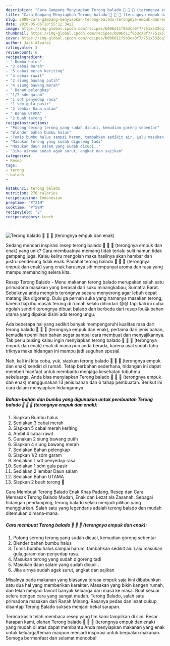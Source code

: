 ```yaml
---
description: "Cara Gampang Menyiapkan Terong balado 🍆 🍆 🍆 (terongnya empuk dan enak) Anti Gagal"
title: "Cara Gampang Menyiapkan Terong balado 🍆 🍆 🍆 (terongnya empuk dan enak) Anti Gagal"
slug: 2089-cara-gampang-menyiapkan-terong-balado-terongnya-empuk-dan-enak-anti-gagal
date: 2020-05-06T20:55:12.342Z
image: https://img-global.cpcdn.com/recipes/b096d11f9b3ca0f7/751x532cq70/terong-balado-🍆-🍆-🍆-terongnya-empuk-dan-enak-foto-resep-utama.jpg
thumbnail: https://img-global.cpcdn.com/recipes/b096d11f9b3ca0f7/751x532cq70/terong-balado-🍆-🍆-🍆-terongnya-empuk-dan-enak-foto-resep-utama.jpg
cover: https://img-global.cpcdn.com/recipes/b096d11f9b3ca0f7/751x532cq70/terong-balado-🍆-🍆-🍆-terongnya-empuk-dan-enak-foto-resep-utama.jpg
author: Jack Alvarez
ratingvalue: 3
reviewcount: 6
recipeingredient:
- " Bumbu halus"
- "3 cabai merah"
- "5 cabai merah keriting"
- "4 cabai rawit"
- "2 siung bawang putih"
- "4 siung bawang merah"
- " Bahan pelengkap"
- "1/2 sdm garam"
- "1 sdt penyedap rasa"
- "1 sdm gula pasir"
- "2 lembar Daun salam"
- " Bahan UTAMA"
- "2 buah terong "
recipeinstructions:
- "Potong serong terong yang sudah dicuci, kemudian goreng sebentar"
- "Blender bahan bumbu halus"
- "Tumis bumbu halus sampai harum, tambahkan sedikit air. Lalu masukan gula,garam dan penyedap rasa."
- "Masukan terong yang sudah digoreng tadi"
- "Masukan daun salam yang sudah dicuci.."
- "Jika airnya sudah agak surut, angkat dan sajikan"
categories:
- Resep
tags:
- terong
- balado
- 

katakunci: terong balado  
nutrition: 276 calories
recipecuisine: Indonesian
preptime: "PT21M"
cooktime: "PT58M"
recipeyield: "2"
recipecategory: Lunch

---
```



![Terong balado 🍆 🍆 🍆 (terongnya empuk dan enak)](https://img-global.cpcdn.com/recipes/b096d11f9b3ca0f7/751x532cq70/terong-balado-🍆-🍆-🍆-terongnya-empuk-dan-enak-foto-resep-utama.jpg)

Sedang mencari inspirasi resep terong balado 🍆 🍆 🍆 (terongnya empuk dan enak) yang unik? Cara membuatnya memang tidak terlalu sulit namun tidak gampang juga. Kalau keliru mengolah maka hasilnya akan hambar dan justru cenderung tidak enak. Padahal terong balado 🍆 🍆 🍆 (terongnya empuk dan enak) yang enak harusnya sih mempunyai aroma dan rasa yang mampu memancing selera kita.

Resep Terong Balado - Menu makanan terong balado merupakan salah satu primadona masakan yang berasal dari suku minangkabau, Sumatra Barat. Sebaiknya anda mengiris terongnya secara menyerong agar lebuh cepat matang jika digoreng. Dulu ga pernah suka yang namanya masakan terong, karena tiap ibu masak terong di rumah selalu dihindari 😄😅 tapi kali ini coba ngolah sendiri terongnya dibuat balado dan berbeda dari resep ibu😀 bahan utama yang dipakai disini ada terong ungu.

Ada beberapa hal yang sedikit banyak mempengaruhi kualitas rasa dari terong balado 🍆 🍆 🍆 (terongnya empuk dan enak), pertama dari jenis bahan, kemudian pemilihan bahan segar sampai cara membuat dan menyajikannya. Tak perlu pusing kalau ingin menyiapkan terong balado 🍆 🍆 🍆 (terongnya empuk dan enak) enak di mana pun anda berada, karena asal sudah tahu triknya maka hidangan ini mampu jadi suguhan spesial.


Nah, kali ini kita coba, yuk, siapkan terong balado 🍆 🍆 🍆 (terongnya empuk dan enak) sendiri di rumah. Tetap berbahan sederhana, hidangan ini dapat memberi manfaat untuk membantu menjaga kesehatan tubuhmu sekeluarga. Anda bisa menyiapkan Terong balado 🍆 🍆 🍆 (terongnya empuk dan enak) menggunakan 13 jenis bahan dan 6 tahap pembuatan. Berikut ini cara dalam menyiapkan hidangannya.

<!--inarticleads1-->

##### Bahan-bahan dan bumbu yang digunakan untuk pembuatan Terong balado 🍆 🍆 🍆 (terongnya empuk dan enak):

1. Siapkan  Bumbu halus
1. Sediakan 3 cabai merah
1. Siapkan 5 cabai merah keriting
1. Ambil 4 cabai rawit
1. Gunakan 2 siung bawang putih
1. Siapkan 4 siung bawang merah
1. Sediakan  Bahan pelengkap
1. Siapkan 1/2 sdm garam
1. Sediakan 1 sdt penyedap rasa
1. Sediakan 1 sdm gula pasir
1. Sediakan 2 lembar Daun salam
1. Sediakan  Bahan UTAMA
1. Siapkan 2 buah terong 🍆


Cara Membuat Terong Balado Enak Khas Padang. Resep dan Cara Memasak Terong Balado Mudah, Enak dan Lezat ala Zasanah. Sebagai hidangan pendamping, terong balado selalu menjadi pilihan yang menggiurkan. Salah satu yang legendaris adalah terong balado dan mudah ditemukan dimana-mana. 

<!--inarticleads2-->

##### Cara membuat Terong balado 🍆 🍆 🍆 (terongnya empuk dan enak):

1. Potong serong terong yang sudah dicuci, kemudian goreng sebentar
1. Blender bahan bumbu halus
1. Tumis bumbu halus sampai harum, tambahkan sedikit air. Lalu masukan gula,garam dan penyedap rasa.
1. Masukan terong yang sudah digoreng tadi
1. Masukan daun salam yang sudah dicuci..
1. Jika airnya sudah agak surut, angkat dan sajikan


Misalnya pada makanan yang biasanya terasa empuk saja kini dibubuhkan satu dua hal yang memberikan karakter. Masakan yang bikin kangen rumah, dan telah menjadi favorit banyak keluarga dari masa ke masa. Buat sesuai selera dengan cara yang sangat mudah. Terong Balado, salah satu primadona masakan dari Ranah Minang. Rasanya pedas dan lezat.cukup disantap Terong Balado sukses menjadi bekal sarapan. 

Terima kasih telah membaca resep yang tim kami tampilkan di sini. Besar harapan kami, olahan Terong balado 🍆 🍆 🍆 (terongnya empuk dan enak) yang mudah di atas dapat membantu Anda menyiapkan makanan yang enak untuk keluarga/teman maupun menjadi inspirasi untuk berjualan makanan. Semoga bermanfaat dan selamat mencoba!
